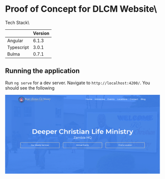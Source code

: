 # Proof of Concept for DLCM Website\

Tech Stack\

|               |  Version      |
| ------------- | ------------- |
| Angular       | 6.1.3         |
| Typescript    | 3.0.1         |
| Bulma         | 0.7.1         |

## Running the application

Run `ng serve` for a dev server. Navigate to `http://localhost:4200/`.
You should see the following

![Screenshot](dlcm.PNG)







